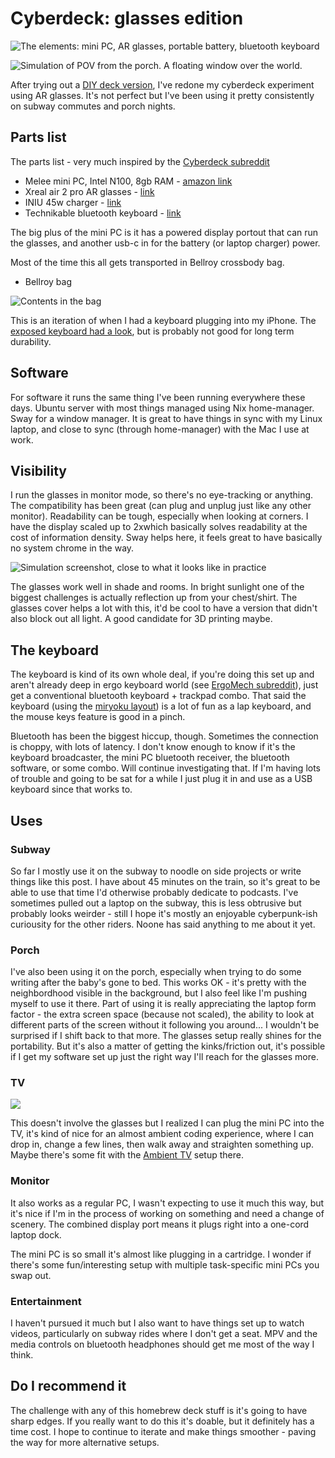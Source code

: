# Cyberdeck: glasses edition

![The elements: mini PC, AR glasses, portable battery, bluetooth keyboard](https://grant-uploader.s3.amazonaws.com/2024-09-03-16-21-02-2000.jpg)

![Simulation of POV from the porch. A floating window over the world.](https://grant-uploader.s3.amazonaws.com/2024-09-03-16-21-46-2000.jpg)

After trying out a [DIY deck version](/2024-04-22-20-46-52/), I've redone my cyberdeck experiment using AR glasses. It's not perfect but I've been using it pretty consistently on subway commutes and porch nights.

## Parts list

The parts list - very much inspired by the [Cyberdeck subreddit](https://www.reddit.com/r/cyberDeck/)

- Melee mini PC, Intel N100, 8gb RAM - [amazon link](https://www.amazon.com/dp/B0CP3WV82R)
- Xreal air 2 pro AR glasses - [link](https://us.shop.xreal.com/products/xreal-air-2-pro)
- INIU 45w charger - [link](https://www.amazon.com/dp/B09GJQG5S3?ref_=pe_386300_442618370_TE_sc_as_ri_0)
- Technikable bluetooth keyboard - [link](https://www.boardsource.xyz/products/Technikable)

The big plus of the mini PC is it has a powered display portout that can run the glasses, and another usb-c in for the battery (or laptop charger) power.

Most of the time this all gets transported in Bellroy crossbody bag.

- Bellroy bag

![Contents in the bag](https://grant-uploader.s3.amazonaws.com/2024-09-03-16-22-25-2000.jpg)

This is an iteration of when I had a keyboard plugging into my iPhone. The [exposed keyboard had a look](https://garden.grantcuster.com/2024-03-11-00-36-36/), but is probably not good for long term durability.

## Software

For software it runs the same thing I've been running everywhere these days. Ubuntu server with most things managed using Nix home-manager. Sway for a window manager. It is great to have things in sync with my Linux laptop, and close to sync (through home-manager) with the Mac I use at work.

## Visibility

I run the glasses in monitor mode, so there's no eye-tracking or anything. The compatibility has been great (can plug and unplug just like any other monitor). Readability can be tough, especially when looking at corners. I have the display scaled up to 2xwhich basically solves readability at the cost of information density. Sway helps here, it feels great to have basically no system chrome in the way.

![Simulation screenshot, close to what it looks like in practice](https://grant-uploader.s3.amazonaws.com/2024-09-03-16-21-46-2000.jpg)

The glasses work well in shade and rooms. In bright sunlight one of the biggest challenges is actually reflection up from your chest/shirt. The glasses cover helps a lot with this, it'd be cool to have a version that didn't also block out all light. A good candidate for 3D printing maybe.

## The keyboard

The keyboard is kind of its own whole deal, if you're doing this set up and aren't already deep in ergo keyboard world (see [ErgoMech subreddit](https://www.reddit.com/r/ErgoMechKeyboards/)), just get a conventional bluetooth keyboard + trackpad combo. That said the keyboard (using the [miryoku layout](https://github.com/manna-harbour/miryoku)) is a lot of fun as a lap keyboard, and the mouse keys feature is good in a pinch. 

Bluetooth has been the biggest hiccup, though. Sometimes the connection is choppy, with lots of latency. I don't know enough to know if it's the keyboard broadcaster, the mini PC bluetooth receiver, the bluetooth software, or some combo. Will continue investigating that. If I'm having lots of trouble and going to be sat for a while I just plug it in and use as a USB keyboard since that works to.

## Uses

### Subway

So far I mostly use it on the subway to noodle on side projects or write things like this post. I have about 45 minutes on the train, so it's great to be able to use that time I'd otherwise probably dedicate to podcasts. I've sometimes pulled out a laptop on the subway, this is less obtrusive but probably looks weirder - still I hope it's mostly an enjoyable cyberpunk-ish curiousity for the other riders. Noone has said anything to me about it yet.

### Porch

I've also been using it on the porch, especially when trying to do some writing after the baby's gone to bed. This works OK - it's pretty with the neighbordhood visible in the background, but I also feel like I'm pushing myself to use it there. Part of using it is really appreciating the laptop form factor - the extra screen space (because not scaled), the ability to look at different parts of the screen without it following you around... I wouldn't be surprised if I shift back to that more. The glasses setup really shines for the portability. But it's also a matter of getting the kinks/friction out, it's possible if I get my software set up just the right way I'll reach for the glasses more.

### TV

![](https://grant-uploader.s3.amazonaws.com/2024-09-03-16-23-14-2000.jpg)

This doesn't involve the glasses but I realized I can plug the mini PC into the TV, it's kind of nice for an almost ambient coding experience, where I can drop in, change a few lines, then walk away and straighten something up. Maybe there's some fit with the [Ambient TV](https://garden.grantcuster.com/2024-08-19-18-17-26/) setup there.

### Monitor

It also works as a regular PC, I wasn't expecting to use it much this way, but it's nice if I'm in the process of working on something and need a change of scenery. The combined display port means it plugs right into a one-cord laptop dock.

The mini PC is so small it's almost like plugging in a cartridge. I wonder if there's some fun/interesting setup with multiple task-specific mini PCs you swap out.

### Entertainment

I haven't pursued it much but I also want to have things set up to watch videos, particularly on subway rides where I don't get a seat. MPV and the media controls on bluetooth headphones should get me most of the way I think.

## Do I recommend it 

The challenge with any of this homebrew deck stuff is it's going to have sharp edges. If you really want to do this it's doable, but it definitely has a time cost. I hope to continue to iterate and make things smoother - paving the way for more alternative setups.

